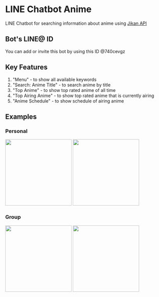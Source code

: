 # LINE Chatbot Anime
LINE Chatbot for searching information about anime using [Jikan API](https://jikan.moe)
## Bot's LINE@ ID
You can add or invite this bot by using this ID @740cevgz

## Key Features
1. "Menu" - to show all available keywords
2. "Search: Anime Title" - to search anime by title
3. "Top Anime" - to show top rated anime of all time
4. "Top Airing Anime" - to show top rated anime that is currently airing
5. "Anime Schedule" - to show schedule of airing anime

## Examples
### Personal
<img src="https://imgur.com/VJX96sS.jpg" width="210">  <img src="https://imgur.com/YeR2CX5.jpg" width="210"> 
### Group
<img src="https://imgur.com/vVBbqQ4.jpg" width="210">  <img src="https://imgur.com/w87ucQ5.jpg" width="210">
